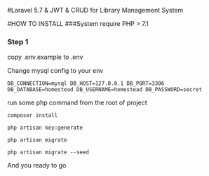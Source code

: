 #Laravel 5.7 & JWT & CRUD for Library Management System 

#HOW TO INSTALL
###System require PHP > 7.1

### Step 1
copy .env.example to .env

Change mysql config to your env

``
  DB_CONNECTION=mysql
  DB_HOST=127.0.0.1
  DB_PORT=3306
  DB_DATABASE=homestead
  DB_USERNAME=homestead
  DB_PASSWORD=secret
``

run some php command from the root of project

``composer install``

``php artisan key:generate``

``php artisan migrate``

``php artisan migrate --seed``


And you ready to go

